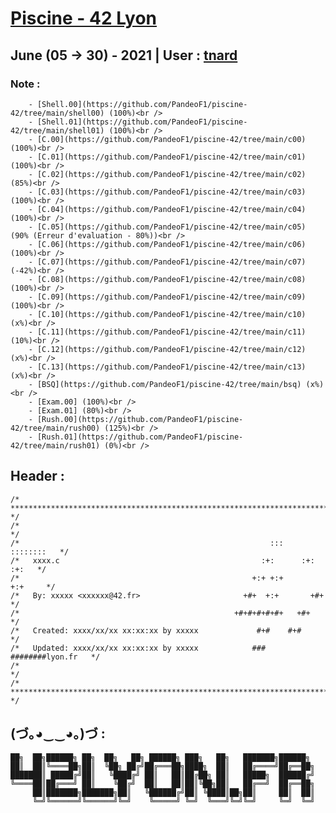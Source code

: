 # [Piscine - 42 Lyon](https://www.42lyon.fr/)
## June (05 -> 30) - 2021 | User : [tnard](https://profile.intra.42.fr/users/tnard/)

### Note :<br />
		- [Shell.00](https://github.com/PandeoF1/piscine-42/tree/main/shell00) (100%)<br />
		- [Shell.01](https://github.com/PandeoF1/piscine-42/tree/main/shell01) (100%)<br />
		- [C.00](https://github.com/PandeoF1/piscine-42/tree/main/c00) (100%)<br />
		- [C.01](https://github.com/PandeoF1/piscine-42/tree/main/c01) (100%)<br />
		- [C.02](https://github.com/PandeoF1/piscine-42/tree/main/c02) (85%)<br />
		- [C.03](https://github.com/PandeoF1/piscine-42/tree/main/c03) (100%)<br />
		- [C.04](https://github.com/PandeoF1/piscine-42/tree/main/c04) (100%)<br />
		- [C.05](https://github.com/PandeoF1/piscine-42/tree/main/c05) (90% (Erreur d'evaluation - 80%))<br />
		- [C.06](https://github.com/PandeoF1/piscine-42/tree/main/c06) (100%)<br />
		- [C.07](https://github.com/PandeoF1/piscine-42/tree/main/c07) (-42%)<br />
		- [C.08](https://github.com/PandeoF1/piscine-42/tree/main/c08) (100%)<br />
		- [C.09](https://github.com/PandeoF1/piscine-42/tree/main/c09) (100%)<br />
		- [C.10](https://github.com/PandeoF1/piscine-42/tree/main/c10) (x%)<br />
		- [C.11](https://github.com/PandeoF1/piscine-42/tree/main/c11) (10%)<br />
		- [C.12](https://github.com/PandeoF1/piscine-42/tree/main/c12) (x%)<br />
		- [C.13](https://github.com/PandeoF1/piscine-42/tree/main/c13) (x%)<br />
		- [BSQ](https://github.com/PandeoF1/piscine-42/tree/main/bsq) (x%)<br />
		- [Exam.00] (100%)<br />
		- [Exam.01] (80%)<br />
		- [Rush.00](https://github.com/PandeoF1/piscine-42/tree/main/rush00) (125%)<br />
		- [Rush.01](https://github.com/PandeoF1/piscine-42/tree/main/rush01) (0%)<br />

## Header :
```` 
/* ************************************************************************** */
/*                                                                            */
/*                                                        :::      ::::::::   */
/*   xxxx.c                                             :+:      :+:    :+:   */
/*                                                    +:+ +:+         +:+     */
/*   By: xxxxx <xxxxxx@42.fr>                       +#+  +:+       +#+        */
/*                                                +#+#+#+#+#+   +#+           */
/*   Created: xxxx/xx/xx xx:xx:xx by xxxxx             #+#    #+#             */
/*   Updated: xxxx/xx/xx xx:xx:xx by xxxxx            ###   ########lyon.fr   */
/*                                                                            */
/* ************************************************************************** */
````
## (づ｡◕‿‿◕｡)づ :
```
██╗  ██╗██████╗ ██╗  ██╗   ██╗ ██████╗ ███╗   ██╗   ███████╗██████╗ 
██║  ██║╚════██╗██║  ╚██╗ ██╔╝██╔═══██╗████╗  ██║   ██╔════╝██╔══██╗
███████║ █████╔╝██║   ╚████╔╝ ██║   ██║██╔██╗ ██║   █████╗  ██████╔╝
╚════██║██╔═══╝ ██║    ╚██╔╝  ██║   ██║██║╚██╗██║   ██╔══╝  ██╔══██╗
     ██║███████╗███████╗██║   ╚██████╔╝██║ ╚████║██╗██║     ██║  ██║
     ╚═╝╚══════╝╚══════╝╚═╝    ╚═════╝ ╚═╝  ╚═══╝╚═╝╚═╝     ╚═╝  ╚═╝
```